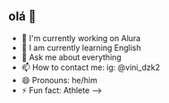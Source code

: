 ## olá 👋
- 🔭 I'm currently working on Alura
- 🌱 I am currently learning English
- 💬 Ask me about everything
- 📫 How to contact me: ig: @vini_dzk2
- 😄 Pronouns: he/him
- ⚡ Fun fact: Athlete
-->
